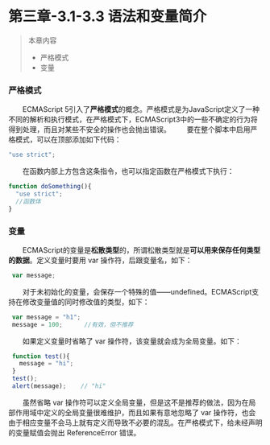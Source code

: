 # 第三章-3.1-3.3 语法和变量简介
>本章内容  
>  * 严格模式
>  * 变量

### 严格模式
　　ECMAScript 5引入了**严格模式**的概念。严格模式是为JavaScript定义了一种不同的解析和执行模式，在严格模式下，ECMAScript3中的一些不确定的行为将得到处理，而且对某些不安全的操作也会抛出错误。
　　要在整个脚本中启用严格模式，可以在顶部添加如下代码：
```javascript
"use strict";
```
　　在函数内部上方包含这条指令，也可以指定函数在严格模式下执行：
```javascript
function doSomething(){
  "use strict";
  //函数体
}
```
### 变量  
　　ECMAScript的变量是**松散类型**的，所谓松散类型就是**可以用来保存任何类型的数据**。定义变量时要用 var 操作符，后跟变量名，如下：
```javascript
 var message;
```
　　对于未初始化的变量，会保存一个特殊的值——undefined。ECMAScript支持在修改变量值的同时修改值的类型，如下：
```javascript
 var message = "h1";
 message = 100;      //有效，但不推荐
```
　　如果定义变量时省略了 var 操作符，该变量就会成为全局变量。如下：
```javascript
 function test(){
   message = "hi";
 }
 test();
 alert(message);    // "hi"
```
　　虽然省略 var 操作符可以定义全局变量，但是这不是推荐的做法，因为在局部作用域中定义的全局变量很难维护，而且如果有意地忽略了 var 操作符，也会由于相应变量不会马上就有定义而导致不必要的混乱。在严格模式下，给未经声明的变量赋值会抛出 ReferenceError 错误。

